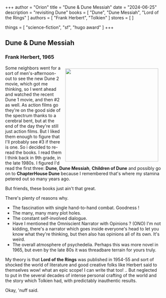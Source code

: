 +++
author = "Orion"
title = "Dune & Dune Messiah"
date = "2024-06-25"
description = "revisiting Dune"
books = [
    "Dune",
    "Dune Messiah",
    "Lord of the Rings"
]
authors = [
    "Frank Herbert",
    "Tolkien"
]
stores = [
]

things = [
    "science-fiction",
    "sf",
    "hugo award"
]
+++

## Dune & Dune Messiah
### Frank Herbert, 1965
<img src="/images/dune.png" style="padding:10px; width:300px; float:right;">
Some neighbors went for a sort of men's-afternoon-out to see the new Dune 2 movie, which got me thinking, so I went ahead and watched the recent Dune 1 movie, and then #2 as well.  As action films go they're on the good side of the spectrum thanks to a cerebral bent, but at the end of the day they're still just action films.  But I liked them enough to figure that I'll probably see #3 if there is one.  So i decided to re-read the books.  I read them I think back in 9th grade, in the late 1980s.  I figured I'd read the first three: <b>Dune</b>, <b>Dune Messiah</b>, <b>Children of Dune</b> and possibly go on to <b>ChapterHouse Dune</b> because I remembered that's where my stamina petered out so many years ago.  

But friends, these books just ain't that great.

There's plenty of reasons why.
* The fascination with single hand-to-hand combat. Goodness !
* The many, many many plot holes.
* The constant self-involved dialogue.
* Have I mentioned the Omniscient Narrator with Opinions ? (ONO)  I'm not kidding, there's a narrator which goes inside everyone's head to let you know what they're thinking, but then also has opinions all of its own. It's weird.
* The overall atmosphere of psychedelia. Perhaps this was more novel in 1965, but even by the late 80s it was threadbare terrain for yours truly.

My theory is that <b>Lord of the Rings</b> was published in 1954-55 and sort of shocked the world of literature and good creative folks like Herbert said to themselves wow! what an epic scope! I can write that too! .. But neglected to put in the several decades of intense personal crafting of the world and the story which Tolkien had, with predictably inauthentic results.

Okay, 'nuff said.




